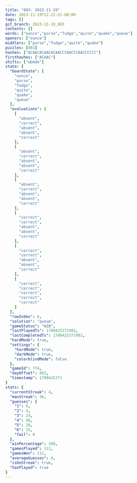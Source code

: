 ```yaml
---
title: "883: 2023-11-19"
date: 2023-11-19T12:22:51-08:00
tags: []
git_branch: 2023-11-19_883
contests: []
words: ["ounce","purse","fudge","quite","quake","queue"]
openers: ["ounce"]
middlers: ["purse","fudge","quite","quake"]
puzzles: [883]
hashes: ["ACAACACAACACAACCCAACCCAACCCCCC"]
firsthashes: ["ACAAC"]
shifts: ["wbmdo"]
state: {
  "boardState": [
    "ounce",
    "purse",
    "fudge",
    "quite",
    "quake",
    "queue"
  ],
  "evaluations": [
    [
      "absent",
      "correct",
      "absent",
      "absent",
      "correct"
    ],
    [
      "absent",
      "correct",
      "absent",
      "absent",
      "correct"
    ],
    [
      "absent",
      "correct",
      "absent",
      "absent",
      "correct"
    ],
    [
      "correct",
      "correct",
      "absent",
      "absent",
      "correct"
    ],
    [
      "correct",
      "correct",
      "absent",
      "absent",
      "correct"
    ],
    [
      "correct",
      "correct",
      "correct",
      "correct",
      "correct"
    ]
  ],
  "rowIndex": 6,
  "solution": "queue",
  "gameStatus": "WIN",
  "lastPlayedTs": 1700425371982,
  "lastCompletedTs": 1700425371982,
  "hardMode": true,
  "settings": {
    "hardMode": true,
    "darkMode": true,
    "colorblindMode": false
  },
  "gameId": 774,
  "dayOffset": 883,
  "timestamp": 1700425371
}
stats: {
  "currentStreak": 4,
  "maxStreak": 36,
  "guesses": {
    "1": 0,
    "2": 4,
    "3": 24,
    "4": 48,
    "5": 20,
    "6": 15,
    "fail": 0
  },
  "winPercentage": 100,
  "gamesPlayed": 111,
  "gamesWon": 111,
  "averageGuesses": 4,
  "isOnStreak": true,
  "hasPlayed": true
}
---
```

<!-- more -->
